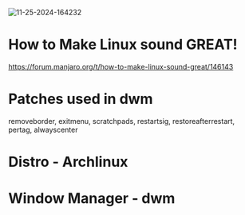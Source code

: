 ![11-25-2024-164232](https://github.com/user-attachments/assets/21753828-46b7-4336-92ae-2d5019940622)




# How to Make Linux sound GREAT!
https://forum.manjaro.org/t/how-to-make-linux-sound-great/146143

# Patches used in dwm
removeborder, exitmenu, scratchpads, restartsig, restoreafterrestart, pertag, alwayscenter

# Distro - Archlinux
# Window Manager - dwm









